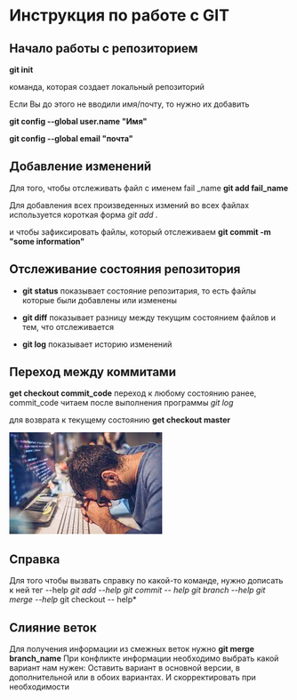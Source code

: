 # Инструкция по работе с GIT
## Начало работы с репозиторием

**git init**

команда, которая создает локальный репозиторий

Если Вы до этого не вводили имя/почту, то нужно их добавить

**git config --global user.name "Имя"**

**git config --global email "почта"**

## Добавление изменений

Для того, чтобы отслеживать файл с именем fail _name
**git add fail_name**

Для добавления всех произведенных измений во всех файлах используется короткая форма *git add .*

и чтобы зафиксировать файлы, который отслеживаем
**git commit -m "some information"**

## Отслеживание состояния репозитория

* **git status**
показывает состояние репозитария, то есть файлы которые были добавлены или изменены

* **git diff**
показывает разницу между текущим состоянием файлов и тем, что отслеживается

* **git log**
показывает историю изменений

## Переход между коммитами

**get checkout commit_code**
переход к любому состоянию ранее,
commit_code читаем после выполнения программы *git log*

для возврата к текущему состоянию **get checkout master**

![](100.jpg)


## Справка
Для того чтобы вызвать справку по какой-то команде, нужно дописать к ней тег --help
*git add --help*
*git commit -- help*
*git branch --help*
*git merge --help*
git checkout -- help*

## Слияние веток
Для получения информации из смежных веток нужно **git merge branch_name**
При конфликте информации необходимо выбрать какой вариант нам нужен: Оставить вариант в основной версии, в дополнительной или в обоих вариантах. И скорректировать при необходимости
